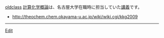 ---
---
[oldclass](/oldclass)
[計算化学概論](/計算化学概論)は、名古屋大学在職時に担当していた[講義](/講義)です。
* http://theochem.chem.okayama-u.ac.jp/wiki/wiki.cgi/kkg2009

<!--  -->


----
[Edit](https://github.com/vitroid/vitroid.github.io/edit/master/MD/計算化学概論2009.md)

